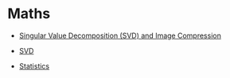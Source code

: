 # Maths

* [Singular Value Decomposition (SVD) and Image Compression](https://www.youtube.com/watch?v=DG7YTlGnCEo)
* [SVD](https://www.youtube.com/playlist?list=PLWhu9osGd2dB9uMG5gKBARmk73oHUUQZS)

* [Statistics](https://www.youtube.com/playlist?list=PL8hTotro6aVHhNYndai98cVcgTO8mtl15)

